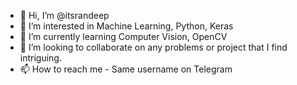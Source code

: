 - 👋 Hi, I’m @itsrandeep
- 👀 I’m interested in Machine Learning, Python, Keras
- 🌱 I’m currently learning Computer Vision, OpenCV
- 💞️ I’m looking to collaborate on any problems or project that I find intriguing. 
- 📫 How to reach me - Same username on Telegram 
